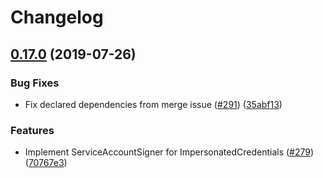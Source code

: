 # Changelog

## [0.17.0](https://www.github.com/bcoe/google-auth-library-java/compare/v0.16.2...v0.17.0) (2019-07-26)


### Bug Fixes

* Fix declared dependencies from merge issue ([#291](https://www.github.com/bcoe/google-auth-library-java/issues/291)) ([35abf13](https://www.github.com/bcoe/google-auth-library-java/commit/35abf13))


### Features

* Implement ServiceAccountSigner for ImpersonatedCredentials ([#279](https://www.github.com/bcoe/google-auth-library-java/issues/279)) ([70767e3](https://www.github.com/bcoe/google-auth-library-java/commit/70767e3))
